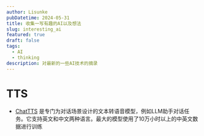 ```yaml
---
author: Lisunke
pubDatetime: 2024-05-31
title: 收集一写有趣的AI以及想法
slug: interesting_ai
featured: true
draft: false
tags:
  - AI
  - thinking
description: 对最新的一些AI技术的摘录
---
```


# TTS

- [ChatTTS](https://github.com/2noise/ChatTTS) 是专门为对话场景设计的文本转语音模型，例如LLM助手对话任务。它支持英文和中文两种语言。最大的模型使用了10万小时以上的中英文数据进行训练
